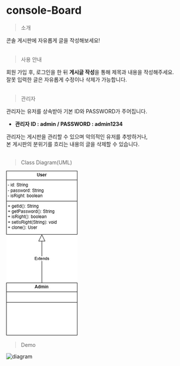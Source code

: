 # console-Board

> 소개

콘솔 게시판에 자유롭게 글을 작성해보세요!<br>
<br>

> 사용 안내

회원 가입 후, 로그인을 한 뒤 **게시글 작성**을 통해 제목과 내용을 작성해주세요. <br>
잘못 입력한 글은 자유롭게 수정이나 삭제가 가능합니다.<br>
<br>

> 관리자

관리자는 유저를 상속받아 기본 ID와 PASSWORD가 주어집니다. <br>
* **관리자 ID : admin / PASSWORD : admin1234** <br>

관리자는 게시판을 관리할 수 있으며 악의적인 유저를 추방하거나, <br>
본 게시판의 분위기를 흐리는 내용의 글을 삭제할 수 있습니다. <br>
<br>

> Class Diagram(UML)

![diagram](https://github.com/ksy7615/console-Board/blob/main/images/ConsoleBoard.jpg)

> Demo

![diagram]()

